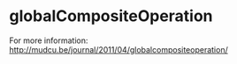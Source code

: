 globalCompositeOperation
========================

For more information: http://mudcu.be/journal/2011/04/globalcompositeoperation/
